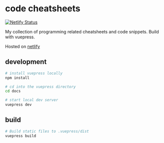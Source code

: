 # code cheatsheets

[![Netlify Status](https://api.netlify.com/api/v1/badges/697162c8-402e-4d75-86a6-eb03cecde780/deploy-status)](https://app.netlify.com/sites/notes-dnlvgl/deploys)

My collection of programming related cheatsheets and code snippets. Build with vuepress.

Hosted on [netlify](https://code-dnlvgl.netlify.com/)

## development

```bash
# install vuepress locally
npm install

# cd into the vuepress directory
cd docs

# start local dev server
vuepress dev
```

## build

```bash
# Build static files to .vuepress/dist
vuepress build
```
